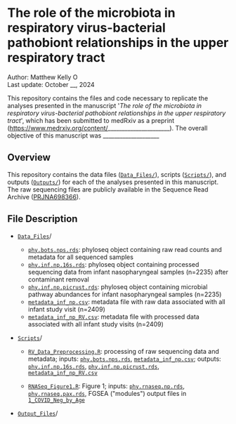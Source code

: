 # The role of the microbiota in respiratory virus-bacterial pathobiont relationships in the upper respiratory tract

Author: Matthew Kelly <a href="https://orcid.org/0000-0001-8819-2315" target="orcid.widget" rel="noopener noreferrer" style="vertical-align:top;"><img src="https://orcid.org/sites/default/files/images/orcid_16x16.png" style="width:1em;margin-right:.5em;" alt="ORCID iD icon"></a>  
Last update: October __, 2024

This repository contains the files and code necessary to replicate the analyses presented in the manuscript '_The role of the microbiota in respiratory virus-bacterial pathobiont relationships in the upper respiratory tract_', which has been submitted to medRxiv as a preprint (https://www.medrxiv.org/content/______________________). The overall objective of this manuscript was ____________________

## Overview

This repository contains the data files ([`Data_Files/`](Data_Files/)), scripts ([`Scripts/`](Scripts/)), and outputs ([`Outputs/`](Outputs/)) for each of the analyses presented in this manuscript. The raw sequencing files are publicly available in the Sequence Read Archive ([PRJNA698366](https://www.ncbi.nlm.nih.gov/sra/?term=PRJNA698366)). 

## File Description

- [`Data_Files`](Data_Files/)/

  - [`phy.bots.nps.rds`](Data_Files/phy.bots.nps.rds): phyloseq object containing raw read counts and metadata for all sequenced samples
  - [`phy.inf.np.16s.rds`](Data_Files/phy.inf.np.16s.rds): phyloseq object containing processed sequencing data from infant nasopharyngeal samples (n=2235) after contaminant removal
  - [`phy.inf.np.picrust.rds`](Data_Files/phy.inf.np.picrust.rds): phyloseq object containing microbial pathway abundances for infant nasopharyngeal samples (n=2235) 
  - [`metadata_inf_np.csv`](Data_Files/metadata_inf_np.csv): metadata file with raw data associated with all infant study visit (n=2409)
  - [`metadata_inf_np_RV.csv`](Data_Files/metadata_inf_np_RV.csv): metadata file with processed data associated with all infant study visits (n=2409)

- [`Scripts`](Scripts/)/

  - [`RV_Data_Preprocessing.R`](Scripts/RV_Data_Preprocessing.R): processing of raw sequencing data and metadata; inputs: [`phy.bots.nps.rds`](Data_Files/phy.bots.nps.rds), [`metadata_inf_np.csv`](Data_Files/metadata_inf_np.csv); outputs: [`phy.inf.np.16s.rds`](Data_Files/phy.inf.np.16s.rds), [`phy.inf.np.picrust.rds`](Data_Files/phy.inf.np.picrust.rds), [`metadata_inf_np_RV.csv`](Data_Files/metadata_inf_np_RV.csv)
  
  - [`RNASeq_Figure1.R`](Scripts/RNASeq_Figure1.R): Figure 1; inputs: [`phy.rnaseq.np.rds`](Data_Files/phy.rnaseq.np.rds), [`phy.rnaseq.pax.rds`](Data_Files/phy.rnaseq.pax.rds), FGSEA ("modules") output files in [`1_COVID_Neg_by_Age`](Output_Files/1_COVID_Neg_by_Age/)

- [`Output_Files`](Output_Files/)/ 
